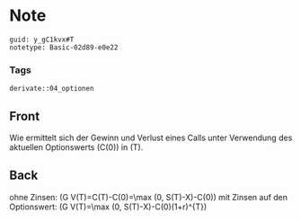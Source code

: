# Note
```
guid: y_gC1kvx#T
notetype: Basic-02d89-e0e22
```

### Tags
```
derivate::04_optionen
```

## Front
Wie ermittelt sich der Gewinn und Verlust eines Calls unter Verwendung des aktuellen Optionswerts \(C(0)\) in \(T\).

## Back
ohne Zinsen: \(G V(T)=C(T)-C(0)=\max (0, S(T)-X)-C(0)\)
mit Zinsen auf den Optionswert: \(G V(T)=\max (0, S(T)-X)-C(0)(1+r)^{T}\)
